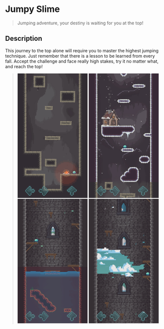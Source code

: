 # Jumpy Slime
> Jumping adventure, your destiny is waiting for you at the top!

## Description
This journey to the top alone will require you to master the highest jumping technique. Just remember that there is a lesson to be learned from every fall. Accept the challenge and face really high stakes, try it no matter what, and reach the top!
> <img src="https://github.com/Qzya256/Image/blob/635b3ab696abbdb7ee71fcd21fcb616cbf1922e0/Screanshot_1.jpg" width="225" height="400">
> <img src="https://github.com/Qzya256/Image/blob/635b3ab696abbdb7ee71fcd21fcb616cbf1922e0/Screanshot_2.jpg" width="225" height="400">
> <img src="https://github.com/Qzya256/Image/blob/635b3ab696abbdb7ee71fcd21fcb616cbf1922e0/Screanshot_3.jpg" width="225" height="400">
> <img src="https://github.com/Qzya256/Image/blob/635b3ab696abbdb7ee71fcd21fcb616cbf1922e0/Screanshot_4.jpg" width="225" height="400">

